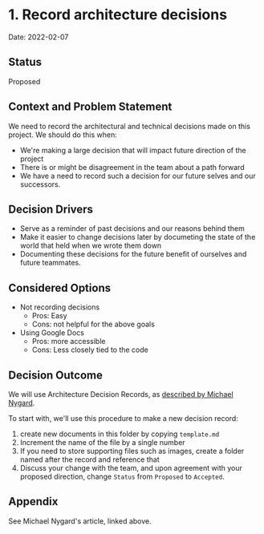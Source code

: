 # 1. Record architecture decisions

Date: 2022-02-07

## Status

Proposed

## Context and Problem Statement

We need to record the architectural and technical decisions made on this project. We should do this when:

- We're making a large decision that will impact future direction of the project
- There is or might be disagreement in the team about a path forward
- We have a need to record such a decision for our future selves and our successors.

## Decision Drivers

- Serve as a reminder of past decisions and our reasons behind them
- Make it easier to change decisions later by documeting the state of the world that held when we wrote them down
- Documenting these decisions for the future benefit of ourselves and future teammates.

## Considered Options

- Not recording decisions
  - Pros: Easy
  - Cons: not helpful for the above goals
- Using Google Docs
  - Pros: more accessible
  - Cons: Less closely tied to the code

## Decision Outcome

We will use Architecture Decision Records, as [described by Michael Nygard](http://thinkrelevance.com/blog/2011/11/15/documenting-architecture-decisions).

To start with, we'll use this procedure to make a new decision record:

1. create new documents in this folder by copying `template.md`
2. Increment the name of the file by a single number
3. If you need to store supporting files such as images, create a folder named after the record and reference that
4. Discuss your change with the team, and upon agreement with your proposed direction, change `Status` from `Proposed` to `Accepted`.

## Appendix

See Michael Nygard's article, linked above.
